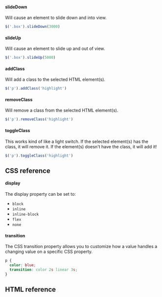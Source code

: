 #### slideDown

Will cause an element to slide down and into view.

```javascript
$('.box').slideDown(3000)
```

#### slideUp

Will cause an element to slide up and out of view.

```javascript
$('.box').slideUp(5000)
```

#### addClass

Will add a class to the selected HTML element(s).

```javascript
$('p').addClass('highlight')
```

#### removeClass

Will remove a class from the selected HTML element(s).

```javascript
$('p').removeClass('highlight')
```

#### toggleClass

This works kind of like a light switch. If the selected element(s) has the class, it will remove it. If the element(s) doesn't have the class, it will add it!

```javascript
$('p').toggleClass('highlight')
```

## CSS reference

#### display

The display property can be set to:

- `block`
- `inline`
- `inline-block`
- `flex`
- `none`

#### transition

The CSS transition property allows you to customize how a value handles a changing value on a specific CSS property.

```css
p {
  color: blue;
  transition: color 2s linear 3s;
}
```

## HTML reference